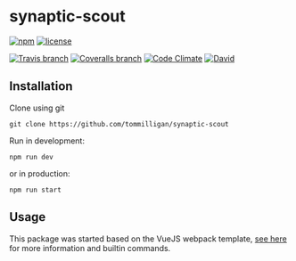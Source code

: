 # synaptic-scout

[![npm](https://img.shields.io/npm/v/synaptic-scout.svg)]()
[![license](https://img.shields.io/github/license/tommilligan/synaptic-scout.svg)]()

[![Travis branch](https://img.shields.io/travis/tommilligan/synaptic-scout/develop.svg)]()
[![Coveralls branch](https://img.shields.io/coveralls/tommilligan/synaptic-scout/develop.svg)]()
[![Code Climate](https://img.shields.io/codeclimate/github/tommilligan/synaptic-scout.svg)]()
[![David](https://img.shields.io/david/tommilligan/synaptic-scout.svg)]()

## Installation

Clone using git
```
git clone https://github.com/tommilligan/synaptic-scout
```

Run in development:
```
npm run dev
```
or in production:
```
npm run start
```

## Usage

This package was started based on the VueJS webpack template,
[see here](https://github.com/vuejs-templates/webpack)
for more information and builtin commands.



